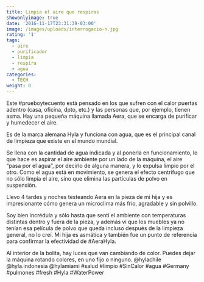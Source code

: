 ```yaml
---
title: Limpia el aire que respiras
showonlyimage: true
date: '2016-11-17T23:31:39-03:00'
image: /images/uploads/interrogacio-n.jpg
rating: '1'
tags:
  - aire
  - purificador
  - limpia
  - respira
  - agua
categories:
  - TECH
weight: 0
---
```

Este #prueboytecuento está pensado en los que sufren con el calor puertas adentro (casa, oficina, dpto, etc.) y las personas que, por ejemplo, tienen asma. Hay una pequeña máquina llamada Aera, que se encarga de purificar y humedecer el aire. 

<!--more-->

Es de la marca alemana Hyla y funciona con agua, que es el principal canal de limpieza que existe en el mundo mundial. 

Se llena con la cantidad de agua indicada y al ponerla en funcionamiento, lo que hace es aspirar el aire ambiente por un lado de la máquina, el aire “pasa por el agua”, por decirlo de alguna manera, y lo expulsa limpio por el otro. Como el agua está en movimiento, se genera el efecto centrífugo que no sólo limpia el aire, sino que elimina las partículas de polvo en suspensión.

Llevo 4 tardes y noches testeando Aera en la pieza de mi hija y es impresionante cómo genera un microclima más frío, agradable y sin polvillo.

Soy bien incrédula y sólo hasta que sentí el ambiente con temperaturas distintas dentro y fuera de la pieza, y además vi que los muebles ya no tenían esa película de polvo que queda incluso después de la limpieza general, no lo creí. Mi hija es asmática y también fue un punto de referencia para confirmar la efectividad de #AeraHyla.

Al interior de la bolita, hay luces que van cambiando de color. Puedes dejar la máquina rotando colores, en uno fijo o ninguno. @hylachile @hyla.indonesia @hylamiami #salud #limpio #SinCalor #agua #Germany #pulmones #fresh #Hyla #WaterPower
